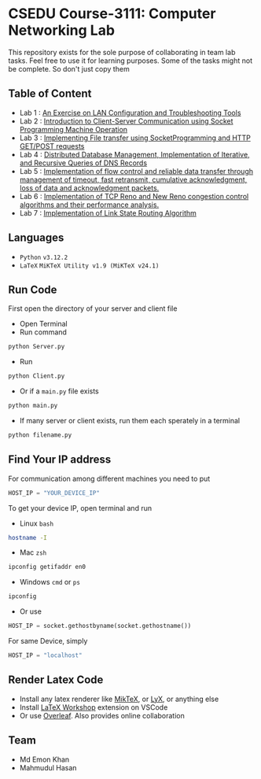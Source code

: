 # CSEDU Course-3111: Computer Networking Lab

This repository exists for the sole purpose of collaborating in team lab tasks. Feel free to use it for learning purposes. Some of the tasks might not be complete. So don't just copy them

## Table of Content
  - Lab 1 : [An Exercise on LAN Configuration and Troubleshooting Tools](https://github.com/ignite312/Networking-Lab/tree/main/Lab%201)
  - Lab 2 : [Introduction to Client-Server Communication using Socket Programming Machine Operation](https://github.com/ignite312/Networking-Lab/tree/main/Lab%202)
  - Lab 3 : [Implementing File transfer using SocketProgramming and HTTP GET/POST requests](https://github.com/ignite312/Networking-Lab/tree/main/Lab%203)
  - Lab 4 : [Distributed Database Management, Implementation of Iterative, and Recursive Queries of DNS Records](https://github.com/ignite312/Networking-Lab/tree/main/Lab%204)
  - Lab 5 : [Implementation of flow control and reliable data transfer through management of timeout, fast retransmit, cumulative acknowledgment, loss of data and acknowledgment packets.](https://github.com/ignite312/Networking-Lab/tree/main/Lab%205)
  - Lab 6 : [Implementation of TCP Reno and New Reno congestion control algorithms and their performance analysis.](https://github.com/ignite312/Networking-Lab/tree/main/Lab%206)
  - Lab 7 : [Implementation of Link State Routing Algorithm](https://github.com/ignite312/Networking-Lab/tree/main/Lab%207)
## Languages
 - ``Python`` ``v3.12.2``
 - ``LaTeX`` ``MiKTeX Utility v1.9 (MiKTeX v24.1)``

## Run Code
First open the directory of your server and client file
- Open Terminal
- Run command
```bash
python Server.py
```
- Run
```bash
python Client.py
```
- Or if a `main.py` file exists
```bash
python main.py
```
- If many server or client exists, run them each sperately in a terminal
```bash
python filename.py
```

 ## Find Your IP address
 For communication among different machines you need to put 
 ```Python
 HOST_IP = "YOUR_DEVICE_IP"
 ```
 To get your device IP, open terminal and run
 - Linux ``bash``
 ```bash
 hostname -I
 ```
 - Mac ``zsh``
 ```zsh
 ipconfig getifaddr en0
 ```
 - Windows ``cmd`` or ``ps``
 ```zsh
 ipconfig
 ```
 - Or use
 ```Python
 HOST_IP = socket.gethostbyname(socket.gethostname())
 ```
 For same Device, simply
 ```Python
 HOST_IP = "localhost"
 ```

 ## Render Latex Code

 - Install any latex renderer like [MikTeX](https://miktex.org/), or [LyX](https://www.lyx.org/), or anything else
 - Install [LaTeX Workshop](https://marketplace.visualstudio.com/items?itemName=James-Yu.latex-workshop) extension on VSCode
 - Or use [Overleaf](https://www.overleaf.com/). Also provides online collaboration

 ## Team
 - Md Emon Khan
 - Mahmudul Hasan
